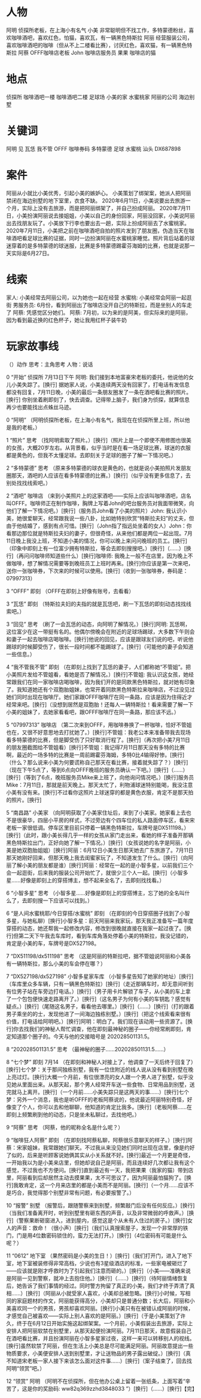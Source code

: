 # 人物
阿明 侦探所老板，在上海小有名气
小美 非常聪明但不找工作，多特蒙德粉丝，喜欢咖啡酒吧，喜欢红色，怕猫，喜欢瓦，有一辆黑色特斯拉
阿丽 经营服装公司，喜欢咖啡酒吧的咖啡（但从不上二楼看比赛），讨厌红色，喜欢猫，有一辆黑色特斯拉
阿蔡 OFFF咖啡店老板
John 咖啡店服务员
果果 咖啡店的猫

# 地点
侦探所
咖啡酒吧一楼
咖啡酒吧二楼
足球场
小美的家
水蜜桃家
阿丽的公司
海边别墅

# 关键词
阿明
见
瓦恁
我不管
OFFF
咖啡券码
多特蒙德
足球
水蜜桃
汕头
DX687898

# 案件
阿丽从小就比小美优秀，引起小美的嫉妒心。
小美策划了绑架案，她派人把阿丽禁闭在海边别墅的地下室里，衣食不缺。
2020年6月11日，小美说要出去旅游一个月，实际上没有去旅游，而是把阿丽绑架了，并自己扮成阿丽。
2020年7月11日，小美扮演阿丽说去接姐姐，小美以自己的身份回家，阿丽没回家，小美说阿丽出去找朋友玩了。小美放下行李也要出去一趟，实际上扮成阿丽去了水蜜桃家。
2020年7月11日，小美把之前在咖啡酒吧自拍的照片发到了朋友圈，伪造当天在咖啡酒吧看足球比赛的证据，同时一边扮演阿丽在水蜜桃家睡觉。照片背后站着的球迷穿着的是多特蒙德的球迷服，比赛是多特蒙德踢霍芬海姆的比赛，也就是说那一天实际是6月27日。

# 线索
家人: 小美经常去阿丽公司，以为她也一起在经营
水蜜桃: 小美经常会阿丽一起逛街
男服务员: 6月份，看到阿丽出了咖啡店没开自己的特斯拉，而是坐别人的车走了
阿蔡: 凭感觉区分她们。
阿蔡: 7月初，以为来的是阿美，但实际来的是阿丽，因为看到最近换的红色杯子，她让我用红杯子装牛奶

# 玩家故事线
（）动作
思考：主角思考
人物：说话

0 “开始” 侦探所 7月13日下午
阿明: 我们接到本地富豪宋老板的委托，他说他的女儿小美失踪了。[换行]
据她家人说，小美连续两天没有回家了，打电话有发信息都没有回复，7月11日晚，小美的最后一条朋友圈发了一条在酒吧看比赛的照片。[换行]
你别坐着刷即刻了，快去调查。记得带上脑子，我们身为侦探，就算信息再少也要能找出点蛛丝马迹。

0 “阿明”
（阿明侦探所老板，在上海小有名气，我现在在侦探所里上班，所以他是我的老板。）

1 “照片” 思考
（找阿明索取了照片。）[换行]（照片上是一个即使不用修图也很美的女孩，大概20岁左右。从背景看，似乎当时是在看一场足球比赛，球迷的衣服都是黄色的，但我不太懂足球。去即刻关于足球的圈子了解一下情况吧。）

2 “多特蒙德” 思考
（原来多特蒙德的球衣是黄色的，也就是说小美拍照片发朋友圈那天，酒吧的人应该在看多特蒙德的比赛。）[换行]（似乎没有更多信息了，去别处找找线索吧。）

2 “酒吧” 咖啡店
（来到小美照片上的这家酒吧——实际上应该叫咖啡酒吧，店名叫OFFF。咖啡师正在制作咖啡，胸牌上写着John的吧台服务员对我面带微笑，向他们了解一下情况吧。）[换行]（服务员John看了小美的照片）John: 我认识小美，她很爱聊天，经常跟我说一些八卦，比如她特别欣赏“特斯拉夫妇”的丈夫，但由于他结婚了，感到有点可惜。[换行]（John指了指远处坐着的女人）John：你看那边那位就是特斯拉夫妇的妻子，但很奇怪，从来他们都是两位一起出现。7月11日晚上我没上班，不知道小美的情况，你可以晚上来问问晚班的员工。[换行]（印象中即刻上有一位富少拥有特斯拉，等会去即刻搜搜吧。）[换行]（......）[换行]（再问问咖啡师知道些什么）[换行]咖啡师: 我晚上一般不在店里，因为晚上不做咖啡，想了解情况需要等到晚班员工上班时再来。[换行]你应该是第一次来吧，送你一张咖啡券，下次来的时候可以使用。[换行]（收到一张咖啡券，券码是：07997313）

3 “OFFF” 即刻
（OFFF在即刻上好像有账号，去看看）

3 “瓦恁” 即刻
（特斯拉夫妇的夫指的就是瓦恁吧，刷一下瓦恁的即刻动态找找线索吧。）

3 “回见” 思考
（刷了一会瓦恁的动态，向阿明了解情况。）[换行]阿明: 瓦恁啊，这位富少在这一带挺有名的。他偶尔傍晚会在附近的足球场踢球，大多数下午则会和妻子一起去咖啡店喝咖啡。[换行]他说的回见，应该是跟球友们说的吧，听说他踢球的时候脚受伤了，很长一段时间都不能踢球了。[换行]（可能他的妻子会知道一些信息。）

4 “我不管我不管” 即刻
（在即刻上找到了瓦恁的妻子，人们都称她“不管姐”。把小美照片发给不管姐看，看她是否了解情况。）[换行]不管姐: 我认识这女孩，她经常跟我们在同一家咖啡店喝咖啡，因为我们开的是同款黑色特斯拉，就对她有印象了。我知道她还有个双胞胎姐妹，也常开着同款黑色特斯拉来咖啡店，不过没见过她们同时出现在咖啡厅。她们家跟OFFF咖啡厅在同一条路，应该是因为住得近才经常来吧。[换行]（没想到居然是双胞胎！还每人一辆特斯拉！看来需要了解一下小美的姐妹了，去她家看看吧，跟OFFF咖啡厅在同一条路，那应该不远。）

5 “07997313” 咖啡店
（第二次来到OFFF，用咖啡券换了一杯咖啡，恰好不管姐也在，又很不好意思地去打扰她了。）[换行]不管姐：我老公本来准备带我去现场看多特蒙德的比赛，但是脚受伤了只好取消行程了。[换行]（再次把小美7月11日的朋友圈截图给不管姐看）[换行]不管姐：我记得7月11日那天没有多特的比赛啊，最近的一场多特的比赛是一周前踢霍芬海姆，多特0比4输得好惨。[换行]（什么？那么说来小美为何要谎称自己那天在看比赛，接着就失踪了？）[换行]（现在下午5点了，等到6点向OFFF晚班的服务员确认一下吧。）[换行]（......）[换行]（等到了6点，晚班服务员Mike来上班了，向他询问情况吧。）[换行]服务员Mike：7月11日，那就是前天晚上。那天太忙了，利物浦球迷特别能喝，我没注意小美有没有来。[换行]不过看你这照片上球迷穿的都是黄色衣服，肯定不是那天拍的照片。[换行]

5 “南昌路” 小美家
（向阿明获取了小美家住址后，来到了小美家。她家看上去也不是很豪华，四层小平房的样式，不过旁边有个四车位的私人路面停车区，看来宋老板一家很低调。停车区里目前只停着一辆黑色特斯拉，车牌号是DX511198。）[换行]（此时，跟小美长得几乎一样的女孩从家门走出来，看她的样子准备开那辆黑色特斯拉出门，正好向她了解一下情况。）[换行]（女孩说她的名字是阿丽，小美是她双胞胎姐姐）[换行]阿丽：6月12日小美生日那天她去广东旅游了。7月11日那天她刚好回来，但那天晚上我去闺蜜家玩了，不知道发生了什么。[换行]（向阿丽了解小美的朋友都是谁）[换行]阿丽：经常在一起的是小智多星，以前我们三个会一起逛街，后来我的服装公司开始忙了，就很少三个人一起。[换行]（小智多星......好像是即刻上的穿搭博主，想不起来全名了，去即刻找找看。）

6 “小智多星” 思考
（小智多星......好像是即刻上的穿搭博主，忘了她的全名叫什么了，去即刻搜一下应该可以找到。）

6 “是人间水蜜桃耶/今日穿搭/水蜜桃” 即刻
（在即刻的今日穿搭圈子找到了小智多星，与她私聊）[换行]小智多星：前天阿丽来我家玩，那天我正准备写一篇年度穿搭的动态，她还帮我一起修改内容，修改到很晚就直接在我家一起过夜了。[换行]但第二天下午我去车库时，看到车库角落处停着小美的特斯拉，我没记错的，肯定是小美的车，车牌号是DX527198。

7 “DX511198/dx511198” 思考
（这是阿丽的特斯拉吧，据不管姐说阿丽和小美各有一辆特斯拉，那么小美的车会停在哪？）

7 “DX527198/dx527198” 小智多星家车库
（小智多星告知了她家的地址）[换行]（车库里众多车辆，只有一辆黑色特斯拉）[换行]（走近那辆车时，却无意间听到有位男子站在车旁边打电话。）[换行]（男子用卡片解锁了车子，从小美的车上拿了一个包包便快速走路离开了。）[换行]（这名男子为何有小美的车钥匙？感觉有疑点。）[换行]（尾随这名男子，看看他去哪里。）[换行]（......）[换行]（打的跟着男子乘坐的的士，发现他进了一间海边独栋别墅。）[换行]（把这个线索看来很有价值，打电话给阿明吧。）[换行]阿明：明白了。我们现在该动用一些资源了。[换行]你去找我们的神秘人帮忙调查，他在即刻最神秘的圈子——你经常刷即刻，肯定知道那个圈子的。今天与他的交接暗号是 202028501131.5。

8 “202028501131.5” 思考
（最神秘的圈子......202028501131.5......）

8 “七个梦” 即刻 7月14
（在即刻和神秘人对接上了，他调查了一天后终于回复了）[换行]七个梦：关于那间独栋别墅，我有一位住附近的线人说从没有看到别墅在晚上亮过灯。[换行]大概一个月前，有位很漂亮的女人跟一个男人进了别墅，似乎没见她从里面出来。从那天起，那个男人经常开车送一些食物、日常用品到别墅，送完就马上离开。[换行]（一个月前......小美失踪只是这两天的事......）[换行]七个梦：另外一个消息，我也是听OFFF的老板阿蔡说的，他说最近阿丽特别奇怪，好像变了个人，你可以去和他聊聊，他知道的肯定比我多。[换行]（老板阿蔡......在即刻上频繁刷到他的动态，只是坐未私聊过，去找他吧。）

9 “阿蔡” 思考
（阿蔡，他的昵称全名是什么呢？）

9 “咖啡狂人阿蔡” 即刻
（在即刻找阿蔡私聊，阿蔡很乐意聊天的样子。）[换行]阿蔡：宋家姐妹，我常跟她们聊天。不过我从来没见她们同时出现在店里，像是约好了似的，后来是听顾客说她俩其实从小关系就不好。[换行]最近一个月更是奇怪，一开始我以为是小美来店里，但她却说自己是阿丽，而且连续好几次都让我有这个感觉，不过我也不方便问。[换行]直到最近有一天，我把果果（我家的猫）带到店里，阿丽看到后却居然主动去摸果果，太不可思议了，因为阿丽最怕猫狗了。[换行]我敢肯定，这一个月来店里的都是小美而不是阿丽。[换行]（一个月......应该不是巧合，我觉得那个别墅非常有问题，有必要报警了。）

10 “报警” 别墅
（报警后，跟随警察来到别墅，频繁敲门后没有任何反应。）[换行]（当我们准备离开时，听到别墅里有砸东西的声音，以及非常微弱的呼救声。）[换行]（警察果断砸窗进入，进到屋内，感觉这是个从未有人住过的房子。）[换行]女人的声音：救命！（很小声）[换行]（我们认真搜索屋子，发现一个非常厚的铁门，门是用4位数密码锁住的，蛮力无法打开。）[换行]（4位密码有可能是什么呢？）

11 “0612” 地下室
（果然密码是小美的生日！）[换行]（我们打开门，进入了地下室，地下室被装修得非常高档，少说也有3星级酒店的标准，一些家电被砸烂了——应该就是刚才呼救时为了引起我们注意而砸的。）[换行]（小美——准确来说是阿丽一见到警察，就冲上去抱住他。）[换行]（......）[换行]（待阿丽情绪恢复后，她告诉了我们事情的经过。同时警方拘留了真正的小美，我们才终于弄清了真相......）[换行]（阿丽从小就受家人喜欢，小美却总被忽略。[换行]小时候，写相同的家庭题材的作文，阿丽能获得高分，小美却只是普通分数；长大后，阿丽和小美喜欢同一个的男孩，男孩却喜欢阿丽。[换行]小美只有在被错认成阿丽的时候，才感觉自己被喜欢——实际上别人喜欢的是阿丽。）[换行]（于是小美策划了许久，终于在6月12日开始实施这起绑架案。一个月前，小美假装出去旅游，实际上安排人把阿丽软禁在别墅里，从那天起便扮演阿丽。7月11日那天，故意假装自己在酒吧看比赛，并且扮演阿丽在小智多星家过夜，这样一来可以转移别人的视线。[换行]虽然软禁了阿丽，但在生活上小美总是尽可能满足阿丽。阿丽故意提出一些物质要求，小美便安排人送到别墅里，才让送物品的男子露出破绽。）[换行]（真不知道宋老板一家人接下来该怎么面对这件事......）[换行]（案子结束了，回去找阿明“领赏”吧。）

12 “领赏” 阿明
（阿明不在侦探所，但在他办公桌上留着一张纸条，上面写着“辛苦了，这是你的奖励码: ww82q369zzhd3848033 ”）[换行]（......）[换行]【完】